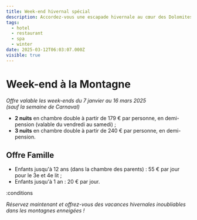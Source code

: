 ```yaml
---
title: Week-end hivernal spécial
description: Accordez-vous une escapade hivernale au cœur des Dolomites !
tags:
  - hotel
  - restaurant
  - spa
  - winter
date: 2025-03-12T06:03:07.000Z
visible: true
---
```


# Week-end à la Montagne

*Offre valable les week-ends du 7 janvier au 16 mars 2025\
(sauf la semaine de Carnaval)*

- **2 nuits** en chambre double à partir de 179 € par personne, en demi-pension (valable du vendredi au samedi) ;
- **3 nuits** en chambre double à partir de 240 € par personne, en demi-pension.

## Offre Famille

- Enfants jusqu'à 12 ans (dans la chambre des parents) : 55 € par jour pour le 3e et 4e lit ;
- Enfants jusqu'à 1 an : 20 € par jour.

:conditions

*Réservez maintenant et offrez-vous des vacances hivernales inoubliables dans les montagnes enneigées !*
